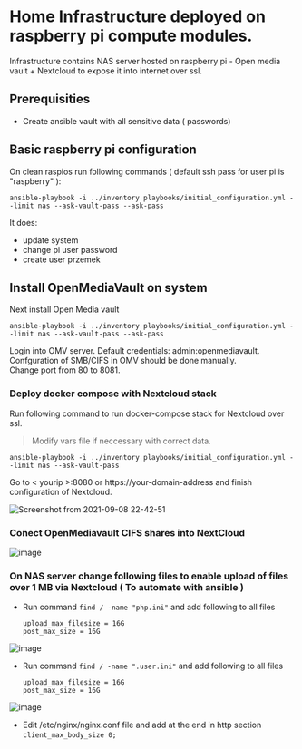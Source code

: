 # Home Infrastructure deployed on raspberry pi compute modules.
Infrastructure contains NAS server hosted on raspberry pi - Open media vault + Nextcloud to expose it into internet over ssl.

## Prerequisities
* Create ansible vault with all sensitive data ( passwords)
## Basic raspberry pi configuration
On clean raspios run following commands ( default ssh pass for user pi is "raspberry" ):

    ansible-playbook -i ../inventory playbooks/initial_configuration.yml --limit nas --ask-vault-pass --ask-pass
It does:
* update system
* change pi user password
* create user przemek


## Install OpenMediaVault on system
Next install Open Media vault

    ansible-playbook -i ../inventory playbooks/initial_configuration.yml --limit nas --ask-vault-pass --ask-pass
    
Login into OMV server. Default credentials: admin:openmediavault. </br>
Confguration of SMB/CIFS in OMV should be done manually. </br>
Change port from 80 to 8081.

### Deploy docker compose with Nextcloud stack

Run following command to run docker-compose stack for Nextcloud over ssl. </br> 
> Modify vars file if neccessary with correct data.

    ansible-playbook -i ../inventory playbooks/initial_configuration.yml --limit nas --ask-vault-pass

Go to < yourip >:8080 or https://your-domain-address and finish configuration of Nextcloud.
    
   ![Screenshot from 2021-09-08 22-42-51](https://user-images.githubusercontent.com/43602911/133676749-22a78a35-fd7f-4f99-be26-7627cfccb681.png)



### Conect OpenMediavault CIFS shares into NextCloud  

![image](https://user-images.githubusercontent.com/43602911/133678143-bf7ca4d9-3537-4757-9ba9-9d97c12fdaac.png)


### On NAS server change following files to enable upload of files over 1 MB via Nextcloud  ( To automate with ansible )

* Run command `find / -name "php.ini"` and add following to all files
  
    `upload_max_filesize = 16G` </br>
    `post_max_size = 16G`

![image](https://user-images.githubusercontent.com/43602911/133679798-d6010d3a-1059-4959-a79a-bd0886813891.png)

* Run commsnd `find / -name ".user.ini"` and add following to all files

    `upload_max_filesize = 16G` </br>
    `post_max_size = 16G`

![image](https://user-images.githubusercontent.com/43602911/133680053-33df6c76-bcdd-432d-ae9b-2e584fa461f2.png)

* Edit /etc/nginx/nginx.conf file and add at the end in http section
    `client_max_body_size 0;`
